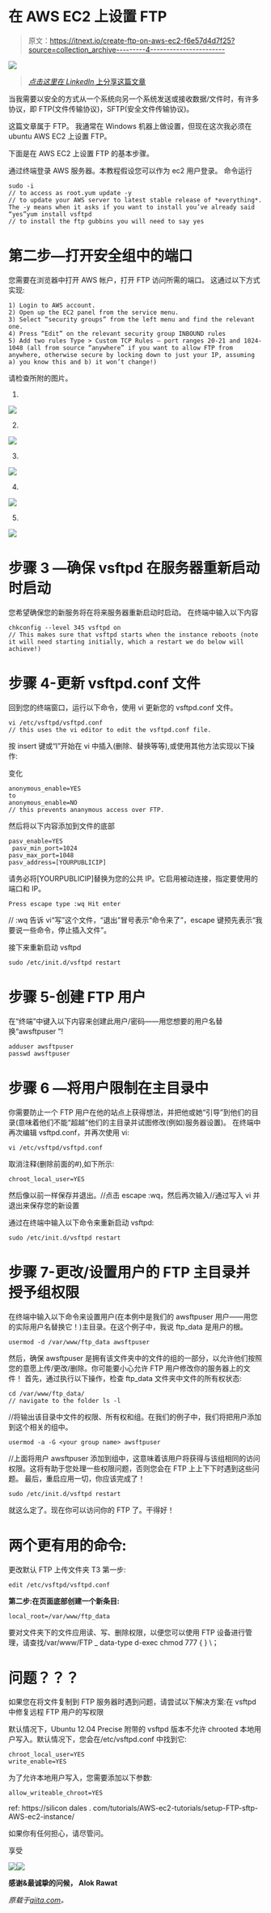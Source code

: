 # 在 AWS EC2 上设置 FTP

> 原文：<https://itnext.io/create-ftp-on-aws-ec2-f6e57d4d7f25?source=collection_archive---------4----------------------->

![](img/0c118dc14be5ae4396258040f6970182.png)

> [*点击这里在 LinkedIn* 上分享这篇文章](https://www.linkedin.com/cws/share?url=https%3A%2F%2Fitnext.io%2Fcreate-ftp-on-aws-ec2-f6e57d4d7f25%3Futm_source%3Dmedium_sharelink%26utm_medium%3Dsocial%26utm_campaign%3Dbuffer)

当我需要以安全的方式从一个系统向另一个系统发送或接收数据/文件时，有许多协议，即 FTP(文件传输协议)，SFTP(安全文件传输协议)。

这篇文章属于 FTP。
我通常在 Windows 机器上做设置，但现在这次我必须在 ubuntu AWS EC2 上设置 FTP。

下面是在 AWS EC2 上设置 FTP 的基本步骤。

通过终端登录 AWS 服务器。本教程假设您可以作为 ec2 用户登录。
命令运行

```
sudo -i 
// to access as root.yum update -y 
// to update your AWS server to latest stable release of *everything*. The -y means when it asks if you want to install you’ve already said “yes”yum install vsftpd 
// to install the ftp gubbins you will need to say yes
```

# 第二步—打开安全组中的端口

您需要在浏览器中打开 AWS 帐户，打开 FTP 访问所需的端口。
这通过以下方式实现:

```
1) Login to AWS account. 
2) Open up the EC2 panel from the service menu.
3) Select “security groups” from the left menu and find the relevant one. 
4) Press “Edit” on the relevant security group INBOUND rules 
5) Add two rules Type > Custom TCP Rules – port ranges 20-21 and 1024-1048 (all from source “anywhere” if you want to allow FTP from anywhere, otherwise secure by locking down to just your IP, assuming a) you know this and b) it won’t change!)
```

请检查所附的图片。

1)

![](img/fcf46ac2829ee5b86131c5d6fa109266.png)

2)

![](img/ae20c296df03255738484840a0a0c152.png)

3)

![](img/a9c9ba5c64e7d7c1788a9fec26694e6d.png)

4)

![](img/82adf3cfee229e898242b19135452f23.png)

5)

![](img/58999780a116fbe05df31439950019a4.png)

# 步骤 3 —确保 vsftpd 在服务器重新启动时启动

您希望确保您的新服务将在将来服务器重新启动时启动。
在终端中输入以下内容

```
chkconfig --level 345 vsftpd on 
// This makes sure that vsftpd starts when the instance reboots (note it will need starting initially, which a restart we do below will achieve!)
```

# 步骤 4-更新 vsftpd.conf 文件

回到您的终端窗口，运行以下命令，使用 vi 更新您的
vsftpd.conf 文件。

```
vi /etc/vsftpd/vsftpd.conf 
// this uses the vi editor to edit the vsftpd.conf file.
```

按 insert 键或“I”开始在 vi 中插入(删除、替换等等),或使用其他方法实现以下操作:

变化

```
anonymous_enable=YES 
to 
anonymous_enable=NO 
// this prevents ananymous access over FTP.
```

然后将以下内容添加到文件的底部

```
pasv_enable=YES 
 pasv_min_port=1024  
pasv_max_port=1048  
pasv_address=[YOURPUBLICIP]
```

请务必将[YOURPUBLICIP]替换为您的公共 IP。它启用被动连接，指定要使用的端口和 IP。

```
Press escape type :wq Hit enter
```

// :wq 告诉 vi“写”这个文件，“退出”冒号表示“命令来了”，escape 键预先表示“我要说一些命令，停止插入文件”。

接下来重新启动 vsftpd

```
sudo /etc/init.d/vsftpd restart
```

# 步骤 5-创建 FTP 用户

在“终端”中键入以下内容来创建此用户/密码——用您想要的用户名替换“awsftpuser ”!

```
adduser awsftpuser  
passwd awsftpuser
```

# 步骤 6 —将用户限制在主目录中

你需要防止一个 FTP 用户在他的站点上获得想法，并把他或她“引导”到他们的目录(意味着他们不能“超越”他们的主目录并试图修改(例如)服务器设置)。
在终端中再次编辑 vsftpd.conf，并再次使用 vi:

```
vi /etc/vsftpd/vsftpd.conf
```

取消注释(删除前面的#),如下所示:

```
chroot_local_user=YES
```

然后像以前一样保存并退出。//点击 escape :wq，然后再次输入//通过写入 vi 并退出来保存您的新设置

通过在终端中输入以下命令来重新启动 vsftpd:

```
sudo /etc/init.d/vsftpd restart
```

# 步骤 7-更改/设置用户的 FTP 主目录并授予组权限

在终端中输入以下命令来设置用户(在本例中是我们的 awsftpuser 用户——用您的实际用户名替换它！)主目录。在这个例子中，我说 ftp_data 是用户的根。

```
usermod -d /var/www/ftp_data awsftpuser
```

然后，确保 awsftpuser 是拥有该文件夹中的文件的组的一部分，以允许他们按照您的意愿上传/更改/删除。你可能要小心允许 FTP 用户修改你的服务器上的文件！
首先，通过执行以下操作，检查 ftp_data 文件夹中文件的所有权状态:

```
cd /var/www/ftp_data/ 
// navigate to the folder ls -l
```

//将输出该目录中文件的权限、所有权和组。在我们的例子中，我们将把用户添加到这个相关的组中。

```
usermod -a -G <your group name> awsftpuser
```

//上面将用户 awsftpuser 添加到组中，这意味着该用户将获得与该组相同的访问权限。这将有助于您处理一些权限问题，否则您会在 FTP 上上下下时遇到这些问题。
最后，重启应用一切，你应该完成了！

```
sudo /etc/init.d/vsftpd restart
```

就这么定了。现在你可以访问你的 FTP 了。干得好！

# 两个更有用的命令:

更改默认 FTP 上传文件夹
T3 第一步:

```
edit /etc/vsftpd/vsftpd.conf
```

**第二步:在页面底部创建一个新条目:**

```
local_root=/var/www/ftp_data
```

要对文件夹下的文件应用读、写、删除权限，以便您可以使用 FTP 设备进行管理，请查找/var/www/FTP _ data-type d-exec chmod 777 { } \；

# 问题？？？

如果您在将文件复制到 FTP 服务器时遇到问题，请尝试以下解决方案:在 vsftpd 中修复远程 FTP 用户的写权限

默认情况下，Ubuntu 12.04 Precise 附带的 vsftpd 版本不允许 chrooted 本地用户写入。默认情况下，您会在/etc/vsftpd.conf 中找到它:

```
chroot_local_user=YES 
write_enable=YES
```

为了允许本地用户写入，您需要添加以下参数:

```
allow_writeable_chroot=YES
```

ref:
https://silicon dales . com/tutorials/AWS-ec2-tutorials/setup-FTP-sftp-AWS-ec2-instance/

如果你有任何担心，请尽管问。

享受

![](img/fb1ad86c7226a0059c62d2ad82fe66b0.png)![](img/5e96bd8e3a3e678e5a37deb58d938c8a.png)

**感谢&最诚挚的问候，
Alok Rawat**

*原载于*[*qiita.com*](https://qiita.com/alokrawat050/items/abb814dc9796d7f025b4)*。*